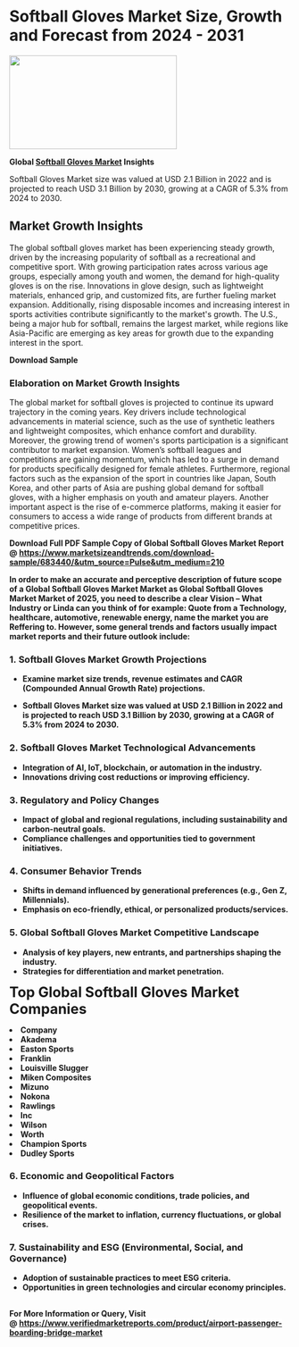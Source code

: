 <H1>Softball Gloves Market Size, Growth and Forecast from 2024 - 2031</H1><img class="aligncenter size-medium wp-image-584254" src="https://thirdeyenews.in/wp-content/uploads/2024/09/Global-Market-Research-300x168.jpeg" alt="" width="300" height="168" /><p><strong>Global&nbsp;<a href="https://www.marketsizeandtrends.com/download-sample/683440/&amp;utm_source=Pulse&amp;utm_medium=210">Softball Gloves Market</a> Insights</strong></p><p>Softball Gloves Market size was valued at USD 2.1 Billion in 2022 and is projected to reach USD 3.1 Billion by 2030, growing at a CAGR of 5.3% from 2024 to 2030.</p><p><h2>Market Growth Insights</h2> <p>The global softball gloves market has been experiencing steady growth, driven by the increasing popularity of softball as a recreational and competitive sport. With growing participation rates across various age groups, especially among youth and women, the demand for high-quality gloves is on the rise. Innovations in glove design, such as lightweight materials, enhanced grip, and customized fits, are further fueling market expansion. Additionally, rising disposable incomes and increasing interest in sports activities contribute significantly to the market's growth. The U.S., being a major hub for softball, remains the largest market, while regions like Asia-Pacific are emerging as key areas for growth due to the expanding interest in the sport.</p> <p><strong>Download Sample</strong></p> <h3>Elaboration on Market Growth Insights</h3> <p>The global market for softball gloves is projected to continue its upward trajectory in the coming years. Key drivers include technological advancements in material science, such as the use of synthetic leathers and lightweight composites, which enhance comfort and durability. Moreover, the growing trend of women's sports participation is a significant contributor to market expansion. Women’s softball leagues and competitions are gaining momentum, which has led to a surge in demand for products specifically designed for female athletes. Furthermore, regional factors such as the expansion of the sport in countries like Japan, South Korea, and other parts of Asia are pushing global demand for softball gloves, with a higher emphasis on youth and amateur players. Another important aspect is the rise of e-commerce platforms, making it easier for consumers to access a wide range of products from different brands at competitive prices.</p> <p><strong></p><p><span class=""><strong>Download Full PDF Sample Copy of Global Softball Gloves Market Report</strong> @ <a href="https://www.marketsizeandtrends.com/download-sample/683440/&amp;utm_source=Pulse&amp;utm_medium=210" target="_blank">https://www.marketsizeandtrends.com/download-sample/683440/&amp;utm_source=Pulse&amp;utm_medium=210</a></span></p><p>In order to make an accurate and perceptive description of future scope of a Global&nbsp;Softball Gloves Market Market as Global&nbsp;Softball Gloves Market Market of 2025, you need to describe a clear Vision &ndash; What Industry or Linda can you think of for example: Quote from a Technology, healthcare, automotive, renewable energy, name the market you are Reffering to. However, some general trends and factors usually impact market reports and their future outlook include:</p><h3>1.&nbsp;<strong>Softball Gloves Market Growth Projections</strong></h3><ul><li>Examine market size trends, revenue estimates and CAGR (Compounded Annual Growth Rate) projections.</li><li><p>Softball Gloves Market size was valued at USD 2.1 Billion in 2022 and is projected to reach USD 3.1 Billion by 2030, growing at a CAGR of 5.3% from 2024 to 2030.</p></li></ul><h3>2.&nbsp;<strong>Softball Gloves Market Technological Advancements</strong></h3><ul><li>Integration of AI, IoT, blockchain, or automation in the industry.</li><li>Innovations driving cost reductions or improving efficiency.</li></ul><h3>3.&nbsp;<strong>Regulatory and Policy Changes</strong></h3><ul><li>Impact of global and regional regulations, including sustainability and carbon-neutral goals.</li><li>Compliance challenges and opportunities tied to government initiatives.</li></ul><h3>4.&nbsp;<strong>Consumer Behavior Trends</strong></h3><ul><li>Shifts in demand influenced by generational preferences (e.g., Gen Z, Millennials).</li><li>Emphasis on eco-friendly, ethical, or personalized products/services.</li></ul><h3>5.&nbsp;<strong>Global Softball Gloves Market Competitive Landscape</strong></h3><ul><li>Analysis of key players, new entrants, and partnerships shaping the industry.</li><li>Strategies for differentiation and market penetration.</li></ul><p data-pm-slice="1 1 []"><span style="color: inherit; font-family: inherit; font-size: 25px;">Top Global Softball Gloves Market Companies</span></p><div class="" data-test-id=""><p><li>Company</li><li> Akadema</li><li> Easton Sports</li><li> Franklin</li><li> Louisville Slugger</li><li> Miken Composites</li><li> Mizuno</li><li> Nokona</li><li> Rawlings</li><li> Inc</li><li> Wilson</li><li> Worth</li><li> Champion Sports</li><li> Dudley Sports</li></p></div><h3>6.&nbsp;<strong>Economic and Geopolitical Factors</strong></h3><ul><li>Influence of global economic conditions, trade policies, and geopolitical events.</li><li>Resilience of the market to inflation, currency fluctuations, or global crises.</li></ul><h3>7.&nbsp;<strong>Sustainability and ESG (Environmental, Social, and Governance)</strong></h3><ul><li>Adoption of sustainable practices to meet ESG criteria.</li><li>Opportunities in green technologies and circular economy principles.</li></ul><h2><strong style="font-size: 14px;">For More Information or Query, Visit @&nbsp;</strong><a style="background-color: #ffffff; font-size: 14px;" href="https://www.marketsizeandtrends.com/report/softball-gloves-market/" target="_blank">https://www.verifiedmarketreports.com/product/airport-passenger-boarding-bridge-market</a></h2>
